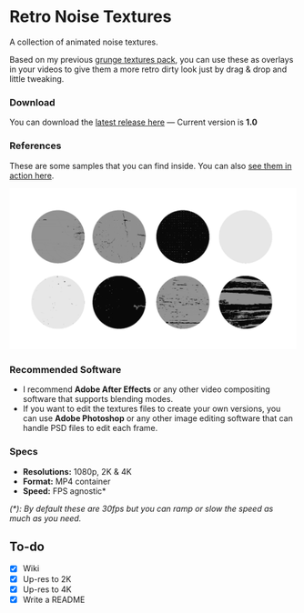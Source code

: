 # Retro Noise Textures
A collection of animated noise textures.

Based on my previous [grunge textures pack](https://github.com/darriagada/Decay-Textures), you can use these as overlays in your videos to give them a more retro dirty look just by drag & drop and little tweaking.

### Download
You can download the [latest release here](https://github.com/darriagada/Retro-Noise/releases/latest) — Current version is **1.0**

### References
These are some samples that you can find inside. You can also [see them in action here](https://vimeo.com/462230867).

![Sampler](https://github.com/darriagada/Retro-Noise/blob/master/_assets/sampler_mono.gif)

### Recommended Software
* I recommend **Adobe After Effects** or any other video compositing software that supports blending modes.
* If you want to edit the textures files to create your own versions, you can use **Adobe Photoshop** or any other image editing software that can handle PSD files to edit each frame.

### Specs
- **Resolutions:** 1080p, 2K & 4K
- **Format:** MP4 container
- **Speed:** FPS agnostic*

_(*): By default these are 30fps but you can ramp or slow the speed as much as you need._


## To-do
- [x] Wiki
- [x] Up-res to 2K
- [x] Up-res to 4K
- [x] Write a README
